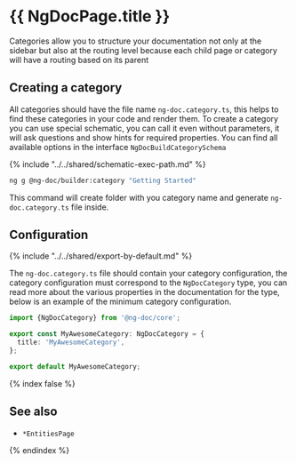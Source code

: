 # {{ NgDocPage.title }}

Categories allow you to structure your documentation not only at the sidebar but also at the routing
level because each child page or category will have a routing based on its parent

## Creating a category

All categories should have the file name `ng-doc.category.ts`, this helps to find these categories
in your code
and render them.
To create a category you can use special schematic, you can call it even without parameters,
it will ask questions and show hints for required properties. You can find all available options in
the interface `NgDocBuildCategorySchema`

{% include "../../shared/schematic-exec-path.md" %}

```bash
ng g @ng-doc/builder:category "Getting Started"
```

This command will create folder with you category name and generate `ng-doc.category.ts` file
inside.

## Configuration

{% include "../../shared/export-by-default.md" %}

The `ng-doc.category.ts` file should contain your category configuration,
the category configuration must correspond to the `NgDocCategory` type, you can read more about the
various
properties in the documentation for the type, below is an example of the minimum category
configuration.

```typescript fileName="ng-doc.category.ts"
import {NgDocCategory} from '@ng-doc/core';

export const MyAwesomeCategory: NgDocCategory = {
  title: 'MyAwesomeCategory',
};

export default MyAwesomeCategory;
```

{% index false %}

## See also

- `*EntitiesPage`

{% endindex %}
